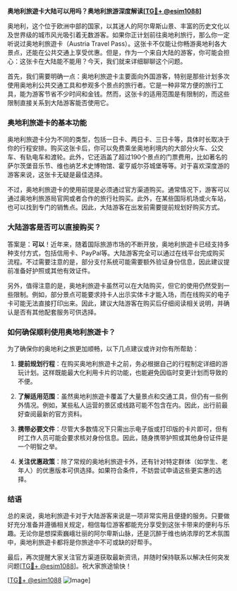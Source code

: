 **奥地利旅遊卡大陆可以用吗？奥地利旅游深度解读[[TG💪+ @esim1088](https://t.me/s/esim1088)]**

奥地利，这个位于欧洲中部的国家，以其迷人的阿尔卑斯山景、丰富的历史文化以及世界级的城市风光吸引着无数游客。如果你正计划前往奥地利旅行，那么你一定听说过奥地利旅遊卡（Austria Travel Pass）。这张卡不仅能让你畅游奥地利各大景点，还能在公共交通上享受优惠。但是，作为一个来自大陆的游客，你可能会担心：这张卡在大陆能不能用？今天，我们就来详细聊聊这个问题。

首先，我们需要明确一点：奥地利旅遊卡主要面向外国游客，特别是那些计划多次使用奥地利公共交通工具和参观多个景点的旅行者。它是一种非常方便的旅行工具，能为游客节省不少时间和金钱。然而，这张卡的适用范围是有限制的，而这些限制直接关系到大陆游客能否使用它。

### 奥地利旅遊卡的基本功能

奥地利旅遊卡分为不同的类型，包括一日卡、两日卡、三日卡等，具体时长取决于你的行程安排。购买这张卡后，你可以免费乘坐奥地利境内的大部分火车、公交车、有轨电车和渡轮。此外，它还涵盖了超过190个景点的门票费用，比如著名的萨尔茨堡音乐节、维也纳艺术史博物馆、霍亨威尔芬城堡等等。对于喜欢深度游的游客来说，这张卡无疑是最佳选择。

不过，奥地利旅遊卡的使用前提是必须通过官方渠道购买。通常情况下，游客可以通过奥地利旅游局官网或者合作的旅行社购买。此外，在某些国际机场或火车站，也可以找到专门的销售点。因此，大陆游客在出发前需要提前规划好购买方式。

### 大陆游客是否可以直接购买？

答案是：**可以**！近年来，随着国际旅游市场的不断开放，奥地利旅遊卡已经支持多种支付方式，包括信用卡、PayPal等。大陆游客完全可以通过在线平台完成购买流程。不过需要注意的是，部分支付系统可能需要额外验证身份信息，因此建议提前准备好护照或其他有效证件。

另外，值得注意的是，奥地利旅遊卡虽然可以在大陆购买，但它的使用仍然受到一些限制。例如，部分景点可能要求持卡人出示实体卡才能入场，而在线购买的电子卡可能无法直接打印出来。因此，建议大陆游客在购买后仔细阅读相关说明，并确认是否有其他配套服务可供选择。

### 如何确保顺利使用奥地利旅遊卡？

为了确保你的奥地利之旅更加顺畅，以下几点建议或许对你有所帮助：

1. **提前规划行程**：在购买奥地利旅遊卡之前，务必根据自己的行程制定详细的游玩计划。这样既能最大化利用卡片的功能，也能避免因临时变更计划而导致的不便。
   
2. **了解适用范围**：虽然奥地利旅遊卡覆盖了大量景点和交通工具，但仍有一些例外情况。例如，某些私人运营的景区或线路可能不包含在内。因此，出行前最好查阅最新的官方资料。

3. **携带必要文件**：尽管大多数情况下只需出示电子版或打印版的卡片即可，但有时工作人员可能会要求核对身份信息。因此，随身携带护照或其他身份证件是一个明智之举。

4. **关注优惠政策**：除了常规的奥地利旅遊卡外，还有针对特定群体（如学生、老年人）的优惠版本可供选择。如果符合条件，不妨尝试申请这些更实惠的选择。

### 结语

总的来说，奥地利旅遊卡对于大陆游客来说是一项非常实用且便捷的服务。只要做好充分准备并遵循相关规定，相信每位游客都能充分享受到这张卡带来的便利与乐趣。无论你是想探索巍峨壮丽的阿尔卑斯山脉，还是沉醉于维也纳浓厚的艺术氛围中，奥地利旅遊卡都将是你旅途中不可或缺的好帮手。

最后，再次提醒大家关注官方渠道获取最新资讯，并随时保持联系以解决任何突发问题[[TG💪+ @esim1088](https://t.me/s/esim1088)]。祝大家旅途愉快！

[[TG💪+ @esim1088](https://t.me/s/esim1088) ![Image](https://i.postimg.cc/4NQfJmqS/Snipaste-2025-05-13-00-14-12.png)]